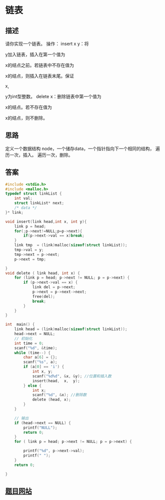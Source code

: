 # 链表

## 描述
请你实现一个链表。
操作：
insert x y：将

y加入链表，插入在第一个值为

x的结点之前。若链表中不存在值为

x的结点，则插入在链表末尾。保证

x,

y为int型整数。
delete x：删除链表中第一个值为

x的结点。若不存在值为

x的结点，则不删除。


## 思路
定义一个数据结构 node，一个储存data，一个指针指向下一个相同的结构，
遍历一次，插入。
遍历一次，删除。
## 答案
``` c
#include <stdio.h>
#include <malloc.h>
typedef struct linkList {
    int val;
    struct linkList* next;
    /* data */
}* link;

void insert(link head,int x, int y){
    link p = head;
    for(;p->next!=NULL;p=p->next){
        if(p->next->val == x)break;
    }
    link tmp  = (link)malloc(sizeof(struct linkList));
    tmp->val = y;
    tmp->next = p->next;
    p->next = tmp;

}
void delete ( link head, int x) {
    for (link p = head; p->next != NULL; p = p->next) {
        if (p->next->val == x) {
            link del = p->next;
            p->next = p->next->next;
            free(del);
            break;
        }
    }
}

int  main() {
    link head = (link)malloc(sizeof(struct linkList));
    head->next = NULL;
    // 初始化
    int time = 0;
    scanf("%d", &time);
    while (time--) {
        char a[6] = {};
        scanf("%s", a);
        if (a[0] == 'i') {
            int x, y;
            scanf("%d%d", &x, &y); //位置和插入数
            insert(head,  x,  y);
        } else {
            int x;
            scanf("%d", &x); //删除数
            delete (head, x);
        }
    }

    // 输出
    if (head->next == NULL) {
        printf("NULL");
        return 0;
    }
    for ( link p = head; p->next != NULL; p = p->next) {

        printf("%d", p->next->val);
        printf(" ");
    }
    return 0;

}


```

## [题目网站](https://www.nowcoder.com/practice/97dc1ac2311046618fd19960041e3c6f?tpId=308&tqId=2372688&ru=%2Fpractice%2F0a3a216e50004d8bb5da43ad38bcfcbf&qru=%2Fta%2Falgorithm-start%2Fquestion-ranking&sourceUrl=%2Fexam%2Foj%3Fpage%3D1%26tab%3D%25E7%25AE%2597%25E6%25B3%2595%25E7%25AF%2587%26topicId%3D308)
